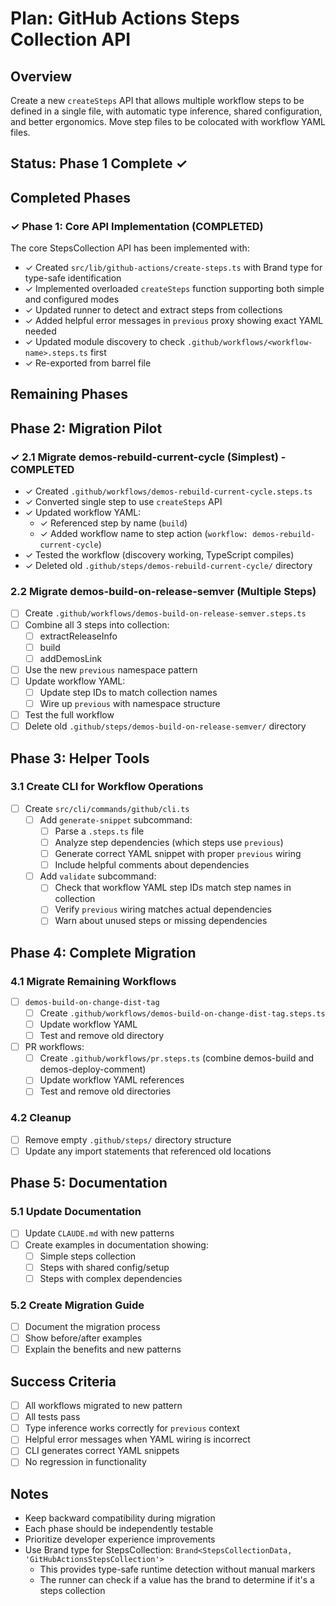 # Plan: GitHub Actions Steps Collection API

## Overview

Create a new `createSteps` API that allows multiple workflow steps to be defined in a single file, with automatic type inference, shared configuration, and better ergonomics. Move step files to be colocated with workflow YAML files.

## Status: Phase 1 Complete ✓

## Completed Phases

### ✓ Phase 1: Core API Implementation (COMPLETED)

The core StepsCollection API has been implemented with:

- ✓ Created `src/lib/github-actions/create-steps.ts` with Brand type for type-safe identification
- ✓ Implemented overloaded `createSteps` function supporting both simple and configured modes
- ✓ Updated runner to detect and extract steps from collections
- ✓ Added helpful error messages in `previous` proxy showing exact YAML needed
- ✓ Updated module discovery to check `.github/workflows/<workflow-name>.steps.ts` first
- ✓ Re-exported from barrel file

## Remaining Phases

## Phase 2: Migration Pilot

### ✓ 2.1 Migrate demos-rebuild-current-cycle (Simplest) - COMPLETED

- ✓ Created `.github/workflows/demos-rebuild-current-cycle.steps.ts`
- ✓ Converted single step to use `createSteps` API
- ✓ Updated workflow YAML:
  - ✓ Referenced step by name (`build`)
  - ✓ Added workflow name to step action (`workflow: demos-rebuild-current-cycle`)
- ✓ Tested the workflow (discovery working, TypeScript compiles)
- ✓ Deleted old `.github/steps/demos-rebuild-current-cycle/` directory

### 2.2 Migrate demos-build-on-release-semver (Multiple Steps)

- [ ] Create `.github/workflows/demos-build-on-release-semver.steps.ts`
- [ ] Combine all 3 steps into collection:
  - [ ] extractReleaseInfo
  - [ ] build
  - [ ] addDemosLink
- [ ] Use the new `previous` namespace pattern
- [ ] Update workflow YAML:
  - [ ] Update step IDs to match collection names
  - [ ] Wire up `previous` with namespace structure
- [ ] Test the full workflow
- [ ] Delete old `.github/steps/demos-build-on-release-semver/` directory

## Phase 3: Helper Tools

### 3.1 Create CLI for Workflow Operations

- [ ] Create `src/cli/commands/github/cli.ts`
  - [ ] Add `generate-snippet` subcommand:
    - [ ] Parse a `.steps.ts` file
    - [ ] Analyze step dependencies (which steps use `previous`)
    - [ ] Generate correct YAML snippet with proper `previous` wiring
    - [ ] Include helpful comments about dependencies
  - [ ] Add `validate` subcommand:
    - [ ] Check that workflow YAML step IDs match step names in collection
    - [ ] Verify `previous` wiring matches actual dependencies
    - [ ] Warn about unused steps or missing dependencies

## Phase 4: Complete Migration

### 4.1 Migrate Remaining Workflows

- [ ] `demos-build-on-change-dist-tag`
  - [ ] Create `.github/workflows/demos-build-on-change-dist-tag.steps.ts`
  - [ ] Update workflow YAML
  - [ ] Test and remove old directory
- [ ] PR workflows:
  - [ ] Create `.github/workflows/pr.steps.ts` (combine demos-build and demos-deploy-comment)
  - [ ] Update workflow YAML references
  - [ ] Test and remove old directories

### 4.2 Cleanup

- [ ] Remove empty `.github/steps/` directory structure
- [ ] Update any import statements that referenced old locations

## Phase 5: Documentation

### 5.1 Update Documentation

- [ ] Update `CLAUDE.md` with new patterns
- [ ] Create examples in documentation showing:
  - [ ] Simple steps collection
  - [ ] Steps with shared config/setup
  - [ ] Steps with complex dependencies

### 5.2 Create Migration Guide

- [ ] Document the migration process
- [ ] Show before/after examples
- [ ] Explain the benefits and new patterns

## Success Criteria

- [ ] All workflows migrated to new pattern
- [ ] All tests pass
- [ ] Type inference works correctly for `previous` context
- [ ] Helpful error messages when YAML wiring is incorrect
- [ ] CLI generates correct YAML snippets
- [ ] No regression in functionality

## Notes

- Keep backward compatibility during migration
- Each phase should be independently testable
- Prioritize developer experience improvements
- Use Brand type for StepsCollection: `Brand<StepsCollectionData, 'GitHubActionsStepsCollection'>`
  - This provides type-safe runtime detection without manual markers
  - The runner can check if a value has the brand to determine if it's a steps collection
